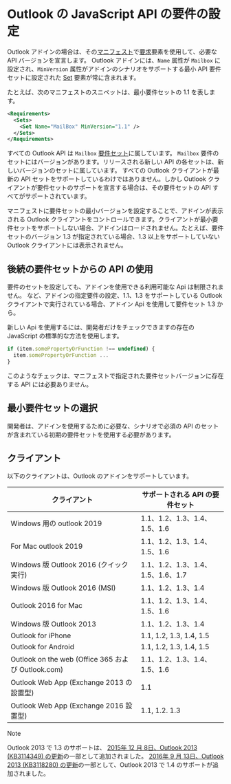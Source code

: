 # <a name="outlook-javascript-api-requirement-sets"></a>Outlook の JavaScript API の要件の設定

Outlook アドインの場合は、その[マニフェスト](https://docs.microsoft.com/office/dev/add-ins/develop/add-in-manifests)で[要求](/javascript/office/manifest/requirements)要素を使用して、必要な API バージョンを宣言します。 Outlook アドインには、`Name` 属性が `Mailbox` に設定され、`MinVersion` 属性がアドインのシナリオをサポートする最小 API 要件セットに設定された [Set](/javascript/office/manifest/set) 要素が常に含まれます。

たとえば、次のマニフェストのスニペットは、最小要件セットの 1.1 を表します。

```xml
<Requirements>
  <Sets>
    <Set Name="MailBox" MinVersion="1.1" />
  </Sets>
</Requirements>
```

すべての Outlook API は `Mailbox` [要件セット](https://docs.microsoft.com/office/dev/add-ins/develop/specify-office-hosts-and-api-requirements)に属しています。 `Mailbox` 要件のセットにはバージョンがあります。リリースされる新しい API の各セットは、新しいバージョンのセットに属しています。 すべての Outlook クライアントが最新の API セットをサポートしているわけではありません。しかし Outlook クライアントが要件セットのサポートを宣言する場合は、その要件セットの API すべてがサポートされています。

マニフェストに要件セットの最小バージョンを設定することで、アドインが表示される Outlook クライアントをコントロールできます。クライアントが最小要件セットをサポートしない場合、アドインはロードされません。たとえば、要件セットのバージョン 1.3 が指定されている場合、1.3 以上をサポートしていない Outlook クライアントには表示されません。

## <a name="using-apis-from-later-requirement-sets"></a>後続の要件セットからの API の使用

要件のセットを設定しても、アドインを使用できる利用可能な Api は制限されません。 など、アドインの指定要件の設定、1.1、1.3 をサポートしている Outlook クライアントで実行されている場合、アドイン Api を使用して要件セット 1.3 から。

新しい Api を使用するには、開発者だけをチェックできますの存在の JavaScript の標準的な方法を使用します。

```js
if (item.somePropertyOrFunction !== undefined) {
  item.somePropertyOrFunction ...
}
```

このようなチェックは、マニフェストで指定された要件セットバージョンに存在する API には必要ありません。

## <a name="choosing-a-minimum-requirement-set"></a>最小要件セットの選択

開発者は、アドインを使用するために必要な、シナリオで必須の API のセットが含まれている初期の要件セットを使用する必要があります。

## <a name="clients"></a>クライアント

以下のクライアントは、Outlook のアドインをサポートしています。

| クライアント | サポートされる API の要件セット |
| --- | --- |
| Windows 用の outlook 2019 | 1.1、1.2、1.3、1.4、1.5、1.6 |
| For Mac outlook 2019 | 1.1、1.2、1.3、1.4、1.5、1.6 |
| Windows 版 Outlook 2016 (クイック実行) | 1.1、1.2、1.3、1.4、1.5、1.6、1.7 |
| Windows 版 Outlook 2016 (MSI) | 1.1、1.2、1.3、1.4 |
| Outlook 2016 for Mac | 1.1、1.2、1.3、1.4、1.5、1.6 |
| Windows 版 Outlook 2013 | 1.1、1.2、1.3、1.4 |
| Outlook for iPhone | 1.1, 1.2, 1.3, 1.4, 1.5 |
| Outlook for Android | 1.1, 1.2, 1.3, 1.4, 1.5 |
| Outlook on the web (Office 365 および Outlook.com) | 1.1、1.2、1.3、1.4、1.5、1.6 |
| Outlook Web App (Exchange 2013 の設置型) | 1.1 |
| Outlook Web App (Exchange 2016 設置型) | 1.1, 1.2. 1.3 |

> [!NOTE]
> Outlook 2013 で 1.3 のサポートは、 [2015年 12 月 8日、Outlook 2013 (KB3114349) の更新](https://support.microsoft.com/kb/3114349)の一部として追加されました。 [2016年 9 月 13日、Outlook 2013 (KB3118280) の更新](https://support.microsoft.com/help/3118280)の一部として、Outlook 2013 で 1.4 のサポートが追加されました。
